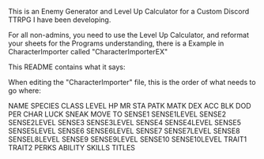 This is an Enemy Generator and Level Up Calculator for a Custom Discord TTRPG I have been developing.

For all non-admins, you need to use the Level Up Calculator, and reformat your sheets for the Programs understanding, there is a Example in
CharacterImporter called "CharacterImporterEX"

This README contains what it says:

When editing the "CharacterImporter" file, this is the order of what needs to go where:

NAME
SPECIES
CLASS
LEVEL
HP
MR
STA
PATK
MATK
DEX
ACC
BLK
DOD
PER
CHAR
LUCK
SNEAK
MOVE
TO
SENSE1
SENSE1LEVEL
SENSE2
SENSE2LEVEL
SENSE3
SENSE3LEVEL
SENSE4
SENSE4LEVEL
SENSE5
SENSE5LEVEL
SENSE6
SENSE6LEVEL
SENSE7
SENSE7LEVEL
SENSE8
SENSEL8LEVEL
SENSE9
SENSE9LEVEL
SENSE10
SENSE10LEVEL
TRAIT1
TRAIT2
PERKS
ABILITY
SKILLS
TITLES
